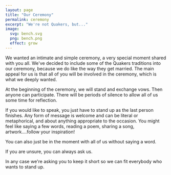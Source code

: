 ```yaml
---
layout: page
title: "Our Ceremony"
permalink: ceremony
excerpt: "We're not Quakers, but..."
image:
  svg: bench.svg
  png: bench.png
  effect: grow
---
```


We wanted an intimate and simple ceremony, a very special moment shared with you all.
We've decided to include some of the Quakers traditions into our ceremony, because we do like the way they get married.
The main appeal for us is that all of you will be involved in the ceremony, which is what we deeply wanted.

At the beginning of the ceremony, we will stand and exchange vows. Then anyone can participate. There will be periods of silence to allow all of us some time for reflection.

If you would like to speak, you just have to stand up as the last person finishes. Any form of message is welcome and can be literal or metaphorical, and about anything appropriate to the occasion. You might feel like saying a few words, reading a poem, sharing a song, artwork....follow your inspiration!

You can also just be in the moment with all of us without saying a word.

If you are unsure, you can always ask us.

In any case we're asking you to keep it short so we can fit everybody who wants to stand up.
